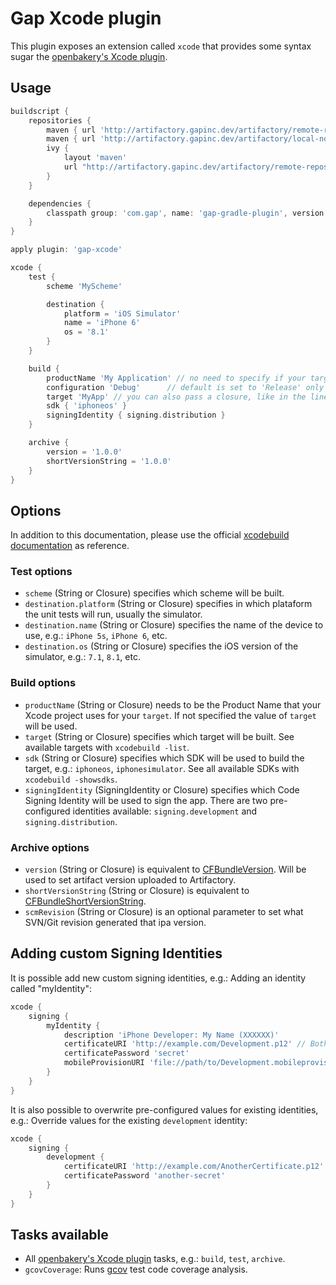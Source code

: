 Gap Xcode plugin
===============

This plugin exposes an extension called `xcode` that provides some syntax sugar the [openbakery's Xcode plugin](https://github.com/openbakery/gradle-xcodePlugin).

## Usage

```groovy
buildscript {
    repositories {
        maven { url 'http://artifactory.gapinc.dev/artifactory/remote-repos' }
        maven { url 'http://artifactory.gapinc.dev/artifactory/local-non-prod' }
        ivy {
            layout 'maven'
            url "http://artifactory.gapinc.dev/artifactory/remote-repos"
        }
    }

    dependencies {
        classpath group: 'com.gap', name: 'gap-gradle-plugin', version: '+'
    }
}

apply plugin: 'gap-xcode'

xcode {
    test {
        scheme 'MyScheme'

        destination {
            platform = 'iOS Simulator'
            name = 'iPhone 6'
            os = '8.1'
        }
    }

    build {
        productName 'My Application' // no need to specify if your target name is same as the product name
        configuration 'Debug'      // default is set to 'Release' only specify if it is not 'Release'
        target 'MyApp' // you can also pass a closure, like in the line below
        sdk { 'iphoneos' }
        signingIdentity { signing.distribution }
    }

    archive {
        version = '1.0.0'
        shortVersionString = '1.0.0'
    }
}
```

## Options

In addition to this documentation, please use the official [xcodebuild documentation](https://developer.apple.com/library/mac/documentation/Darwin/Reference/ManPages/man1/xcodebuild.1.html) as reference.

### Test options

* `scheme` (String or Closure) specifies which scheme will be built.
* `destination.platform` (String or Closure) specifies in which plataform the unit tests will run, usually the simulator.
* `destination.name` (String or Closure) specifies the name of the device to use, e.g.: `iPhone 5s`, `iPhone 6`, etc.
* `destination.os` (String or Closure) specifies the iOS version of the simulator, e.g.: `7.1`, `8.1`, etc.

### Build options

* `productName` (String or Closure) needs to be the Product Name that your Xcode project uses for your `target`. If not specified the value of `target` will be used.
* `target` (String or Closure) specifies which target will be built. See available targets with `xcodebuild -list`.
* `sdk` (String or Closure) specifies which SDK will be used to build the target, e.g.: `iphoneos`, `iphonesimulator`. See all available SDKs with `xcodebuild -showsdks`.
* `signingIdentity` (SigningIdentity or Closure) specifies which Code Signing Identity will be used to sign the app. There are two pre-configured identities available: `signing.development` and `signing.distribution`.

### Archive options

* `version` (String or Closure) is equivalent to [CFBundleVersion](https://developer.apple.com/library/ios/documentation/General/Reference/InfoPlistKeyReference/Articles/CoreFoundationKeys.html#//apple_ref/doc/uid/20001431-102364). Will be used to set artifact version uploaded to Artifactory.
* `shortVersionString` (String or Closure) is equivalent to [CFBundleShortVersionString](https://developer.apple.com/library/ios/documentation/General/Reference/InfoPlistKeyReference/Articles/CoreFoundationKeys.html#//apple_ref/doc/uid/20001431-111349).
* `scmRevision` (String or Closure) is an optional parameter to set what SVN/Git revision generated that ipa version.

## Adding custom Signing Identities

It is possible add new custom signing identities, e.g.: Adding an identity called "myIdentity":

```groovy
xcode {
    signing {
        myIdentity {
            description 'iPhone Developer: My Name (XXXXXX)'
            certificateURI 'http://example.com/Development.p12' // Both "http://" and "file://" urls are allowed
            certificatePassword 'secret'
            mobileProvisionURI 'file://path/to/Development.mobileprovision' // Both "http://" and "file://" urls are allowed
        }
    }
}
```

It is also possible to overwrite pre-configured values for existing identities, e.g.: Override values for the existing `development` identity:

```groovy
xcode {
    signing {
        development {
            certificateURI 'http://example.com/AnotherCertificate.p12' // Both http:// and file:// urls are allowed
            certificatePassword 'another-secret'
        }
    }
}
```

## Tasks available

* All [openbakery's Xcode plugin](https://github.com/openbakery/gradle-xcodePlugin) tasks, e.g.: `build`, `test`, `archive`.
* `gcovCoverage`: Runs [gcov](https://gcc.gnu.org/onlinedocs/gcc/Gcov.html) test code coverage analysis.
